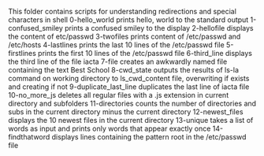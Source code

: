 This folder contains scripts for understanding redirections and special characters in shell
0-hello_world prints hello, world to the standard output
1-confused_smiley prints a confused smiley to the display
2-hellofile displays the content of etc/passwd
3-twofiles prints content of /etc/passwd and /etc/hosts
4-lastlines prints the last 10 lines of the /etc/passwd file
5-firstlines prints the first 10 lines of the /etc/passwd file
6-third_line displays the third line of the file iacta
7-file creates an awkwardly named file containing the text Best School
8-cwd_state outputs the results of ls-la command on working directory to ls_cwd_content file, overwriting if exists and creating if not
9-duplicate_last_line duplicates the last line of iacta file
10-no_more_js deletes all regular files with a .js extension in current directory and subfolders
11-directories counts the number of directories and subs in the current directory minus the current directory
12-newest_files displays the 10 newest files in the current directory
13-unique takes a list of words as input and prints only words that appear exactly once
14-findthatword displays lines containing the pattern root in the /etc/passwd file
